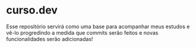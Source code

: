 # curso.dev

Esse repositório servirá como uma base para acompanhar meus estudos e vê-lo progredindo a medida que commits serão feitos e novas funcionalidades serão adicionadas!
